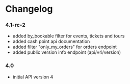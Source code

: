 # Changelog

### 4.1-rc-2

- added by_bookable filter for events, tickets and tours
- added cash point api documentation
- added filter "only_my_orders" for orders endpoint
- added public version info endpoint (api/v4/version)

### 4.0

- initial API version 4